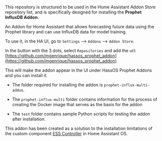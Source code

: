 This repository is structured to be used in the Home Assistant Addon Store repository list, and is specifically designed for installing the **Prophet InfluxDB Addon**.

An Addon for Home Assistant that allows forecasting future data using the Prophet library and can use InfluxDB data for model training.

To use it, in the HA UI, go to `Settings` --> `Addons` --> `Addon Store`.

In the button with the 3 dots, select `Repositories` and add the url: [https://github.com/mgenrique/hassos_prophet_addon](https://github.com/mgenrique/hassos_prophet_addon)

This will make the addon appear in the UI under HassOS Prophet Addons and you can install it.

- The folder required for installing the addon is `prophet-influx-multi-addon`.

- The `prophet-influx-multi` folder contains information for the process of creating the Docker image that serves as the basis for the addon

- The `test` folder contains sample Python scripts for testing the addon after installation.

This addon has been created as a solution to the installation limitations of the custom component [ESS Controller](https://github.com/mgenrique/ESS_ControllerHA) in Home Assistant OS.

